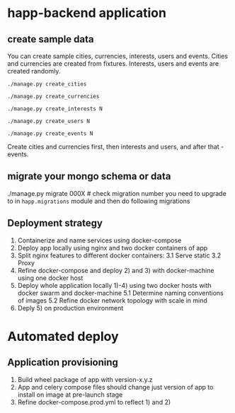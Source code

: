 # happ-backend application

## create sample data
You can create sample cities, currencies, interests, users and events.
Cities and currencies are created from fixtures. Interests, users and events are created randomly.

``` ./manage.py create_cities ```

``` ./manage.py create_currencies ```

``` ./manage.py create_interests N ```

``` ./manage.py create_users N ```

``` ./manage.py create_events N ```

Create cities and currencies first, then interests and users, and after that - events.

## migrate your mongo schema or data

./manage.py migrate 000X   #  check migration number you need to upgrade to in `happ.migrations` module and then do following migrations

## Deployment strategy

1. Containerize and name services using docker-compose
2. Deploy app locally using nginx and two docker containers of app
3. Split nginx features to different docker containers:
	3.1 Serve static
	3.2 Proxy
4. Refine docker-compose and deploy 2) and 3) with docker-machine using one docker host
5. Deploy whole application locally 1)-4) using two docker hosts with docker swarm and docker-machine
	5.1 Determine naming conventions of images
	5.2 Refine docker network topology with scale in mind
6. Deply 5) on production environment

# Automated deploy

## Application provisioning

1. Build wheel package of app with version-x.y.z
2. App and celery compose files should change just version of app to install on image at pre-launch stage
3. Refine docker-compose.prod.yml to reflect 1) and 2)
